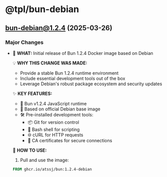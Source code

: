 # @tpl/bun-debian

## bun-debian@1.2.4 (2025-03-26)

### Major Changes

- 🚀 **WHAT:** Initial release of Bun 1.2.4 Docker image based on Debian

  💡 **WHY THIS CHANGE WAS MADE:**

  - Provide a stable Bun 1.2.4 runtime environment
  - Include essential development tools out of the box
  - Leverage Debian's robust package ecosystem and security updates

  ✨ **KEY FEATURES:**

  - 🏃 Bun v1.2.4 JavaScript runtime
  - 🐋 Based on official Debian base image
  - 🛠️ Pre-installed development tools:
    - 📦 Git for version control
    - 🐚 Bash shell for scripting
    - 🌐 cURL for HTTP requests
    - 🔐 CA certificates for secure connections

  📝 **HOW TO USE:**

  1. Pull and use the image:

  ```dockerfile
  FROM ghcr.io/atssj/bun:1.2.4-debian
  ```
